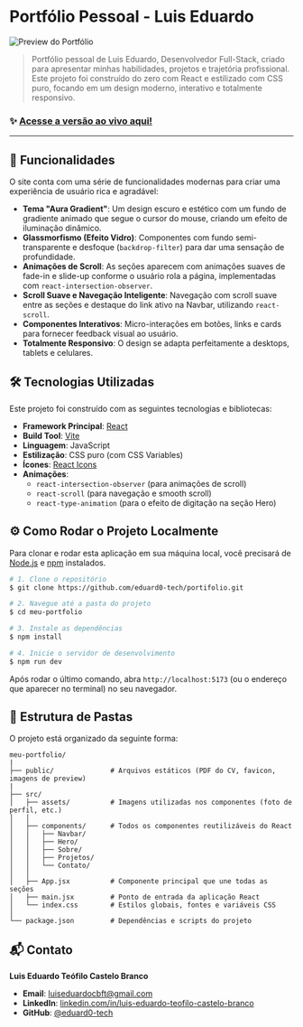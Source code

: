 # Portfólio Pessoal - Luis Eduardo

![Preview do Portfólio](<img width="1919" height="1079" alt="Captura de tela 2025-10-05 213227" src="https://github.com/user-attachments/assets/92d4a228-a111-46a2-b27e-678cee315f17" /> )

> Portfólio pessoal de Luis Eduardo, Desenvolvedor Full-Stack, criado para apresentar minhas habilidades, projetos e trajetória profissional. Este projeto foi construído do zero com React e estilizado com CSS puro, focando em um design moderno, interativo e totalmente responsivo.

### ✨ [Acesse a versão ao vivo aqui!]([LINK-DO-SEU-SITE-PUBLICADO-AQUI])

---

## 🚀 Funcionalidades

O site conta com uma série de funcionalidades modernas para criar uma experiência de usuário rica e agradável:

-   **Tema "Aura Gradient"**: Um design escuro e estético com um fundo de gradiente animado que segue o cursor do mouse, criando um efeito de iluminação dinâmico.
-   **Glassmorfismo (Efeito Vidro)**: Componentes com fundo semi-transparente e desfoque (`backdrop-filter`) para dar uma sensação de profundidade.
-   **Animações de Scroll**: As seções aparecem com animações suaves de fade-in e slide-up conforme o usuário rola a página, implementadas com `react-intersection-observer`.
-   **Scroll Suave e Navegação Inteligente**: Navegação com scroll suave entre as seções e destaque do link ativo na Navbar, utilizando `react-scroll`.
-   **Componentes Interativos**: Micro-interações em botões, links e cards para fornecer feedback visual ao usuário.
-   **Totalmente Responsivo**: O design se adapta perfeitamente a desktops, tablets e celulares.

## 🛠️ Tecnologias Utilizadas

Este projeto foi construído com as seguintes tecnologias e bibliotecas:

-   **Framework Principal**: [React](https://react.dev/)
-   **Build Tool**: [Vite](https://vitejs.dev/)
-   **Linguagem**: JavaScript
-   **Estilização**: CSS puro (com CSS Variables)
-   **Ícones**: [React Icons](https://react-icons.github.io/react-icons/)
-   **Animações**:
    -   `react-intersection-observer` (para animações de scroll)
    -   `react-scroll` (para navegação e smooth scroll)
    -   `react-type-animation` (para o efeito de digitação na seção Hero)

## ⚙️ Como Rodar o Projeto Localmente

Para clonar e rodar esta aplicação em sua máquina local, você precisará de [Node.js](https://nodejs.org/en/) e [npm](https://www.npmjs.com/) instalados.

```bash
# 1. Clone o repositório
$ git clone https://github.com/eduard0-tech/portifolio.git

# 2. Navegue até a pasta do projeto
$ cd meu-portfolio

# 3. Instale as dependências
$ npm install

# 4. Inicie o servidor de desenvolvimento
$ npm run dev
```
Após rodar o último comando, abra `http://localhost:5173` (ou o endereço que aparecer no terminal) no seu navegador.

## 📂 Estrutura de Pastas

O projeto está organizado da seguinte forma:

```
meu-portfolio/
|
├── public/              # Arquivos estáticos (PDF do CV, favicon, imagens de preview)
|
├── src/
│   ├── assets/          # Imagens utilizadas nos componentes (foto de perfil, etc.)
│   │
│   ├── components/      # Todos os componentes reutilizáveis do React
│   │   ├── Navbar/
│   │   ├── Hero/
│   │   ├── Sobre/
│   │   ├── Projetos/
│   │   └── Contato/
│   │
│   ├── App.jsx          # Componente principal que une todas as seções
│   ├── main.jsx         # Ponto de entrada da aplicação React
│   └── index.css        # Estilos globais, fontes e variáveis CSS
│
└── package.json         # Dependências e scripts do projeto
```

## 📬 Contato

**Luis Eduardo Teófilo Castelo Branco**

-   **Email**: [luiseduardocbft@gmail.com](mailto:luiseduardocbft@gmail.com)
-   **LinkedIn**: [linkedin.com/in/luis-eduardo-teofilo-castelo-branco](https://www.linkedin.com/in/Luis-Eduardo-Teófilo-Castelo-Branco/)
-   **GitHub**: [@eduard0-tech](https://github.com/eduard0-tech)
